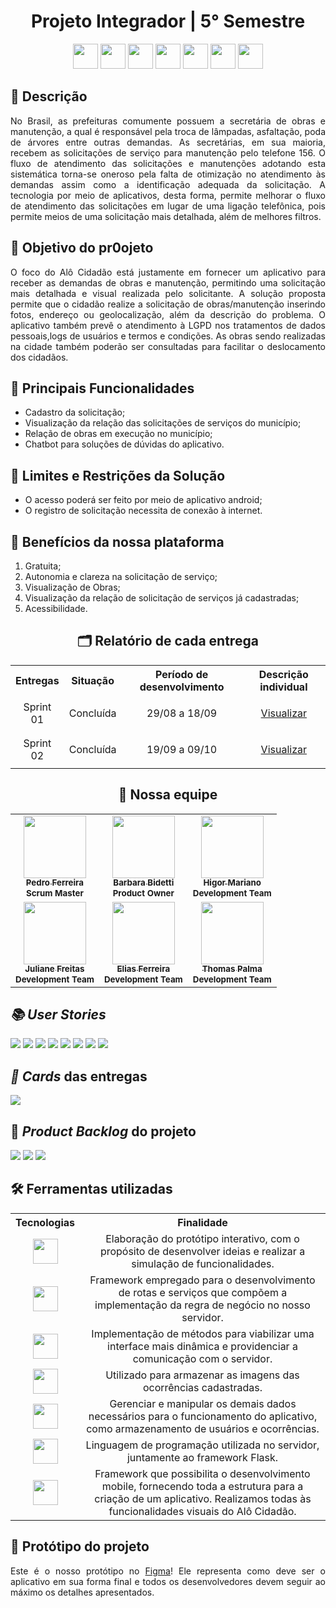 <h1 align="center">Projeto Integrador | 5° Semestre</h1>
       <p align="center">
         <link rel="stylesheet" href="https://cdn.jsdelivr.net/gh/devicons/devicon@latest/devicon.min.css">
         <i class="devicon-bash-plain colored"></i>
         <img src="https://cdn.jsdelivr.net/gh/devicons/devicon/icons/figma/figma-original.svg" width="40" height="40"/>
         <img src="https://cdn.jsdelivr.net/gh/devicons/devicon/icons/flask/flask-original.svg" width="40" height="40"/>
         <img src="https://cdn.jsdelivr.net/gh/devicons/devicon/icons/javascript/javascript-original.svg" width="40" height="40"/>
         <img src="https://cdn.jsdelivr.net/gh/devicons/devicon/icons/mongodb/mongodb-original.svg" width="40" height="40"/>
         <img src="https://cdn.jsdelivr.net/gh/devicons/devicon/icons/postgresql/postgresql-original.svg" width="40" height="40"/>
         <img src="https://cdn.jsdelivr.net/gh/devicons/devicon/icons/python/python-original.svg" width="40" height="40"/>
         <img src="https://cdn.jsdelivr.net/gh/devicons/devicon/icons/react/react-original.svg" width="40" height="40"/>   	
</p>
       
<h2>📖 Descrição</h2>
      
<p align="justify">No Brasil, as prefeituras comumente possuem a secretária de obras e manutenção, a qual é responsável pela troca de lâmpadas, asfaltação, poda de árvores entre outras demandas. As secretárias, em sua maioria, recebem as solicitações de serviço para manutenção pelo telefone 156. O fluxo de atendimento das solicitações e manutenções adotando esta sistemática torna-se oneroso pela falta de otimização no atendimento às demandas assim como a identificação adequada da solicitação. A tecnologia por meio de aplicativos, desta forma, permite melhorar o fluxo de atendimento das solicitações em lugar de uma ligação telefônica, pois permite meios de uma solicitação mais detalhada, além de melhores filtros.</p>

              
<h2>🎯 Objetivo do pr0ojeto</h2>

<p align="justify"> O foco do Alô Cidadão está justamente em fornecer um aplicativo para receber as demandas de obras e manutenção, permitindo uma solicitação mais detalhada e visual realizada pelo solicitante. A solução proposta permite que o cidadão realize a solicitação de obras/manutenção inserindo fotos, endereço ou geolocalização, além da descrição do problema. O aplicativo também prevê o atendimento à LGPD nos tratamentos de dados pessoais,logs de usuários e termos e condições. As obras sendo realizadas na cidade também poderão ser consultadas para facilitar o deslocamento dos cidadãos.</p>

<h2>🎁 Principais Funcionalidades</h2>      
              
 - Cadastro da solicitação;
 - Visualização da relação das solicitações de serviços do município;
 - Relação de obras em execução no município;
 - Chatbot para soluções de dúvidas do aplicativo.
 
<h2>🚫 Limites e Restrições da Solução</h2>
               
 - O acesso poderá ser feito por meio de aplicativo android;
 - O registro de solicitação necessita de conexão à internet.
       
<h2>🚀 Benefícios da nossa plataforma</h2>
   
   1. Gratuita;          
   2. Autonomia e clareza na solicitação de serviço;          
   3. Visualização de Obras;
   4. Visualização da relação de solicitação de serviços já cadastradas;
   5. Acessibilidade.

              
<h2 align="center">🗂 Relatório de cada entrega</h2>

<table align="center">
    <tr>
        <th align="center">Entregas</th>
        <th align="center">Situação</th>
        <th align="center">Período de desenvolvimento</th>
        <th align="center">Descrição individual</th>
    </tr>
        <td align="center">Sprint 01</td> 
        <td align="center">Concluída</td>
        <td align="center">29/08 a 18/09</td>
        <td align="center"><p><a href="https://github.com/ThomasPalma1/FatecAPI-05/tree/main/docs/readmes#readme">Visualizar</a></p></td>
     <tr>
        <td align="center">Sprint 02</td>
        <td align="center">Concluída</td>
        <td align="center">19/09 a 09/10</td>
        <td align="center"><p><a href="https://github.com/ThomasPalma1/FatecAPI-05/blob/main/docs/readmes/README_sprint2.md">Visualizar</a></p></td>
    </tr>
        
        
    
</table>
       
<h2 align="center">👥 Nossa equipe</h2>
              
<table align="center">
    <tr>
        <td align="center">
            <a href="https://www.linkedin.com/in/pedro-ferreira-6a8417190/">
                <img src="https://github.com/ThomasPalma1/FatecAPI-03/blob/main/docs/Equipe/pedro.jpg" width="100px;" alt="" /><br />
                <sub><b>Pedro Ferreira</b></sub>
            </a>
            <br />
            <sub><b>Scrum Master</b></sub>
        </td>
        <td align="center">
            <a href="https://br.linkedin.com/in/barbara-bidetti-bb910a1b3">
                <img src="https://avatars.githubusercontent.com/u/60778277?v=4" width="100px;" alt="" /><br />
                <sub><b>Barbara Bidetti</b></sub>
            </a>
            <br />
            <sub><b>Product Owner</b></sub>
        </td>
        <td align="center">
            <a href="https://www.linkedin.com/in/higor-mariano-5587b81b8/">
                <img src="https://avatars.githubusercontent.com/u/72944799?v=4" width="100px;" alt="" /><br />
                <sub><b>Higor Mariano</b></sub>
            </a>
            <br />
            <sub><b>Development Team</b></sub>
      </td>
    </tr>
   <tr>
          <td align="center">
            <a href="https://www.linkedin.com/in/juliane-freitas-9b6287163">
                <img src="https://github.com/ThomasPalma1/FatecAPI-03/raw/main/docs/Equipe/Juliane.jfif" width="100px;" alt="" /><br />
                <sub><b>Juliane Freitas</b></sub>
            </a>
            <br />
            <sub><b>Development Team</b></sub>
        </td>
        <td align="center">
            <a href="https://www.linkedin.com/in/elias-ferreira-525ba41b6">
                <img src="https://avatars.githubusercontent.com/u/71013006?v=4" width="100px;" alt="" /><br />
                <sub><b>Elias Ferreira</b></sub>
            </a>
            <br />
            <sub><b>Development Team</b></sub>
        </td>
        <td align="center">
            <a href="https://www.linkedin.com/in/thomas-palma-0764b81b3/">
                <img src="https://github.com/ThomasPalma1/FatecAPI-03/blob/main/docs/Equipe/Thomas.jfif" width="100px;" alt="" /><br />
                <sub><b>Thomas Palma</b></sub>
            </a>
            <br />
            <sub><b>Development Team</b></sub>
        </td>
    </tr>
</table>
       


<h2><i>📚 User Stories</h2></i>

<img src="https://github.com/ThomasPalma1/FatecAPI-05/blob/main/docs/images/User_Stories_capa.png">
<img src="https://github.com/ThomasPalma1/FatecAPI-05/blob/main/docs/images/User_Stories_legenda.png">
<img src="https://github.com/ThomasPalma1/FatecAPI-05/blob/main/docs/images/User_Stories_pg1.png">
<img src="https://github.com/ThomasPalma1/FatecAPI-05/blob/main/docs/images/User_Stories_pg2.png">
<img src="https://github.com/ThomasPalma1/FatecAPI-05/blob/main/docs/images/User_Stories_pg3.png">
<img src="https://github.com/ThomasPalma1/FatecAPI-05/blob/main/docs/images/User_Stories_pg4.png">
<img src="https://github.com/ThomasPalma1/FatecAPI-05/blob/main/docs/images/User_Stories_pg5.png">
<img src="https://github.com/ThomasPalma1/FatecAPI-05/blob/main/docs/images/User_Stories_pg6.png">

<h2><i>📅 Cards</i> das entregas</h2>


<img src="https://github.com/ThomasPalma1/FatecAPI-05/blob/main/docs/images/Cards.png">
              

<h2>📌 <i>Product Backlog</i> do projeto</h2>
              

<img src="https://github.com/ThomasPalma1/FatecAPI-05/blob/main/docs/images/product_backlog_pg1.png">
<img src="https://github.com/ThomasPalma1/FatecAPI-05/blob/main/docs/images/product_backlog_pg2.png">
<img src="https://github.com/ThomasPalma1/FatecAPI-05/blob/main/docs/images/product_backlog_pg3.png">

<h2>🛠 Ferramentas utilizadas</h2>

<table>
    <tr>
        <th align="center">Tecnologias</th>
        <th align="center">Finalidade</th>
    </tr>
    <tr>
        <td align="center"><img src="https://cdn.jsdelivr.net/gh/devicons/devicon/icons/figma/figma-original.svg" width="40" height="40"></td>
        <td align="center">Elaboração do protótipo interativo, com o propósito de desenvolver ideias e realizar a simulação de funcionalidades.</td>
    </tr>
    <tr>
        <td align="center"><img src="https://cdn.jsdelivr.net/gh/devicons/devicon/icons/flask/flask-original.svg" width="40" height="40"</td>
        <td align="center">Framework empregado para o desenvolvimento de rotas e serviços que compõem a implementação da regra de negócio no nosso servidor.</td>
    </tr>
    <tr>
        <td align="center"><img src="https://cdn.jsdelivr.net/gh/devicons/devicon/icons/javascript/javascript-original.svg" width="40" height="40"/></td>
        <td align="center">Implementação de métodos para viabilizar uma interface mais dinâmica e providenciar a comunicação com o servidor.</td>
    </tr>
    <tr>
        <td align="center"><img src="https://cdn.jsdelivr.net/gh/devicons/devicon/icons/mongodb/mongodb-original.svg" width="40" height="40"/></td>
        <td align="center">Utilizado para armazenar as imagens das ocorrências cadastradas.</td>
    </tr>
    <tr>
        <td align="center"><img src="https://cdn.jsdelivr.net/gh/devicons/devicon/icons/postgresql/postgresql-original.svg" width="40" height="40"/></td>
        <td align="center">Gerenciar e manipular os demais dados necessários para o funcionamento do aplicativo, como armazenamento de usuários e ocorrências.</td>
    </tr>
    <tr>
        <td align="center"><img src="https://cdn.jsdelivr.net/gh/devicons/devicon/icons/python/python-original.svg" width="40" height="40"/></td>
        <td align="center">Linguagem de programação utilizada no servidor, juntamente ao framework Flask.</td>
    </tr>
    <tr>
        <td align="center"><img src="https://cdn.jsdelivr.net/gh/devicons/devicon/icons/react/react-original.svg" width="40" height="40"/></td>
        <td align="center">Framework que possibilita o desenvolvimento mobile, fornecendo toda a estrutura para a criação de um aplicativo. Realizamos todas às funcionalidades visuais do Alô Cidadão.</td>
    </tr>
</table>

<h2>🚧 Protótipo do projeto</h2>
              
<p align="justify"> Este é o nosso protótipo no <a href="https://www.figma.com/proto/MB61HUGpPlMMhkZ88ihctD/FATEC-API%2F05?node-id=26%3A196&sc%5B%E2%80%A6%5Dge-id=0%3A1&starting-point-node-id=14%3A3&show-proto-sidebar=1&scaling=scale-down">Figma</a>! Ele representa como deve ser o aplicativo em sua forma final e todos os desenvolvedores devem seguir ao máximo os detalhes apresentados.</p>

<div align="center">
    <h3 align="center">
        <img src="https://github.com/ThomasPalma1/FatecAPI-05/blob/main/docs/videos/figma.gif" alt="" /><br />
    </h3>
</div>
